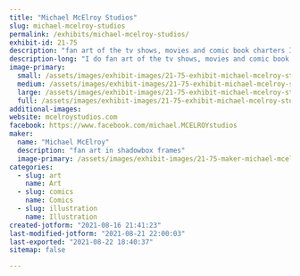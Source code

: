```yaml
---
title: "Michael McElroy Studios"
slug: michael-mcelroy-studios
permalink: /exhibits/michael-mcelroy-studios/
exhibit-id: 21-75
description: "fan art of the tv shows, movies and comic book charters I enjoy and make into a shadowbox cel art. "
description-long: "I do fan art of the tv shows, movies and comic book charters I enjoy and make into a shadowbox cel art. "
image-primary: 
  small: /assets/images/exhibit-images/21-75-exhibit-michael-mcelroy-studios-238685726-10160292107056320-1310676102989804670-n-small.jpg
  medium: /assets/images/exhibit-images/21-75-exhibit-michael-mcelroy-studios-238685726-10160292107056320-1310676102989804670-n-medium.jpg
  large: /assets/images/exhibit-images/21-75-exhibit-michael-mcelroy-studios-238685726-10160292107056320-1310676102989804670-n-large.jpg
  full: /assets/images/exhibit-images/21-75-exhibit-michael-mcelroy-studios-238685726-10160292107056320-1310676102989804670-n-full.jpg
additional-images: 
website: mcelroystudios.com
facebook: https://www.facebook.com/michael.MCELROYstudios
maker: 
  name: "Michael McElroy"
  description: "fan art in shadowbox frames"
  image-primary: /assets/images/exhibit-images/21-75-maker-michael-mcelroy-studios-mcelroystudios-facebook-copy-medium.JPG
categories: 
  - slug: art
    name: Art
  - slug: comics
    name: Comics
  - slug: illustration
    name: Illustration
created-jotform: "2021-08-16 21:41:23"
last-modified-jotform: "2021-08-21 22:00:03"
last-exported: "2021-08-22 18:40:37"
sitemap: false

---
```

